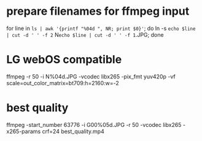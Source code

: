 # prepare filenames for ffmpeg input
for line in `ls | awk '{printf "%04d ", NR; print $0}'`; do ln -s `echo $line | cut -d ' ' -f 2` N`echo $line | cut -d ' ' -f 1`.JPG; done

# LG webOS compatible
ffmpeg -r 50 -i N%04d.JPG -vcodec libx265 -pix_fmt yuv420p -vf scale=out_color_matrix=bt709:h=2160:w=-2

# best quality
ffmpeg -start_number 63776 -i G00%05d.JPG -r 50 -vcodec libx265 -x265-params crf=24 best_quality.mp4
